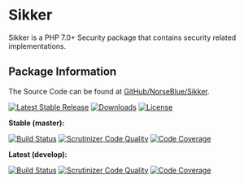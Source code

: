 # Sikker
Sikker is a PHP 7.0+ Security package that contains security related implementations.

## Package Information

The Source Code can be found at [GitHub/NorseBlue/Sikker](https://github.com/NorseBlue/Sikker).

[![Latest Stable Release][packagist-release-badge]]([scrutinizer-buildstatus-develop-link])
[![Downloads][packagist-downloads-badge]]([packagist-downloads-link])
[![License][opensource-license-badge]]([opensource-license-link])

**Stable (master):**

[![Build Status][scrutinizer-buildstatus-master-badge]]([scrutinizer-buildstatus-master-link])
[![Scrutinizer Code Quality][scrutinizer-quality-master-badge]]([scrutinizer-quality-master-link])
[![Code Coverage][scrutinizer-codecoverage-master-badge]]([scrutinizer-codecoverage-master-link])

**Latest (develop):**

[![Build Status][scrutinizer-buildstatus-develop-badge]]([scrutinizer-buildstatus-develop-link])
[![Scrutinizer Code Quality][scrutinizer-quality-develop-badge]]([scrutinizer-quality-develop-link])
[![Code Coverage][scrutinizer-codecoverage-develop-badge]]([scrutinizer-codecoverage-develop-link])

[opensource-license-link]: https://opensource.org/licenses/MIT
[opensource-license-badge]: https://img.shields.io/github/license/NorseBlue/Sikker.svg
[packagist-downloads-link]: https://github.com/NorseBlue/Sikker/releases
[packagist-downloads-badge]: https://img.shields.io/packagist/dt/NorseBlue/Sikker.svg
[packagist-release-link]: https://packagist.org/packages/norseblue/sikker
[packagist-release-badge]: https://img.shields.io/packagist/v/NorseBlue/Sikker.svg?style=flat
[scrutinizer-buildstatus-master-link]: https://scrutinizer-ci.com/g/NorseBlue/Sikker/build-status/master
[scrutinizer-buildstatus-master-badge]: https://scrutinizer-ci.com/g/NorseBlue/Sikker/badges/build.png?b=master
[scrutinizer-quality-master-link]: https://scrutinizer-ci.com/g/NorseBlue/Sikker/?branch=master
[scrutinizer-quality-master-badge]: https://scrutinizer-ci.com/g/NorseBlue/Sikker/badges/quality-score.png?b=master
[scrutinizer-codecoverage-master-link]: https://scrutinizer-ci.com/g/NorseBlue/Sikker/?branch=master
[scrutinizer-codecoverage-master-badge]: https://scrutinizer-ci.com/g/NorseBlue/Sikker/badges/coverage.png?b=master
[scrutinizer-buildstatus-develop-link]: https://scrutinizer-ci.com/g/NorseBlue/Sikker/build-status/develop
[scrutinizer-buildstatus-develop-badge]: https://scrutinizer-ci.com/g/NorseBlue/Sikker/badges/build.png?b=develop
[scrutinizer-quality-develop-link]: https://scrutinizer-ci.com/g/NorseBlue/Sikker/?branch=develop
[scrutinizer-quality-develop-badge]: https://scrutinizer-ci.com/g/NorseBlue/Sikker/badges/quality-score.png?b=develop
[scrutinizer-codecoverage-develop-link]: https://scrutinizer-ci.com/g/NorseBlue/Sikker/?branch=develop
[scrutinizer-codecoverage-develop-badge]: https://scrutinizer-ci.com/g/NorseBlue/Sikker/badges/coverage.png?b=develop